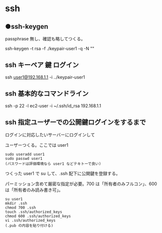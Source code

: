 # ssh

## ●ssh-keygen
passphrase 無し、確認も略してつくる。

ssh-keygen -t rsa -f ./keypair-user1 -q -N ""

## ssh キーペア 鍵 ログイン
ssh user1@192.168.1.1 -i ../keypair-user1

## ssh 基本的なコマンドライン
ssh -p 22 -l ec2-user -i ~/.ssh/id_rsa 192.168.1.1
## ssh 指定ユーザーでの公開鍵ログインをするまで
ログインに対応したいサーバーにログインして

ユーザーつくる。ここでは user1

```
sudo useradd user1
sudo passwd user1
(パスワードは評価環境なら user1 などテキトーで良い)
```

つくった user1 で su して、.ssh 配下に公開鍵を登録する。

パーミッション含めて厳密な指定が必要。700 は「所有者のみフルコン」、600は「所有者のみ読み書き可」。

```
su user1
mkdir .ssh
chmod 700 .ssh
touch .ssh/authorized_keys
chmod 600 .ssh/authorized_keys
vi .ssh/authorized_keys
(.pub の内容を貼り付ける)
```

